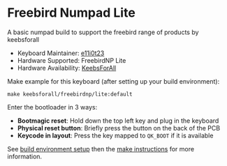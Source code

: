 # Freebird Numpad Lite

A basic numpad build to support the freebird range of products by keebsforall

* Keyboard Maintainer: [e11i0t23](https://github.com/e11i0t23)
* Hardware Supported:  FreebirdNP Lite
* Hardware Availability: [KeebsForAll](https://keebsforall.com)

Make example for this keyboard (after setting up your build environment):

    make keebsforall/freebirdnp/lite:default
    
Enter the bootloader in 3 ways:

* **Bootmagic reset**: Hold down the top left key and plug in the keyboard
* **Physical reset button**: Briefly press the button on the back of the PCB 
* **Keycode in layout**: Press the key mapped to `QK_BOOT` if it is available

See [build environment setup](https://docs.qmk.fm/#/getting_started_build_tools) then the [make instructions](https://docs.qmk.fm/#/getting_started_make_guide) for more information.
